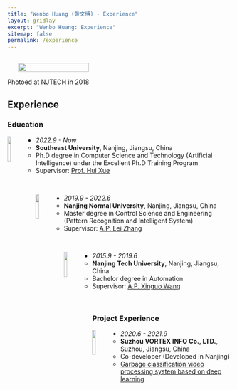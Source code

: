 ```yaml
---
title: "Wenbo Huang (黄文博) - Experience"
layout: gridlay
excerpt: "Wenbo Huang: Experience"
sitemap: false
permalink: /experience
---
```

<div class="col-sm-4" align="right" style="display:table-cell; vertical-align:middle; text-align:center">

  <ul style="overflow: hidden">
  <a href ="https://wenbohuang1002X.github.io"> <img align="right" src="{{ site.url }}{{ site.baseurl }}/images/pages/admin.jpg" class="img-responsive" width="100%" /></a>
  </ul>
  Photoed at NJTECH in 2018<br>
</div>

<div class="col-sm-8">

## Experience

### Education 

<a href="http://www.seu.edu.cn/" target="_blank"> <img align="left" src="{{ site.url }}{{ site.baseurl }}/images/logo/seu.jpg" width="12%"  /></a>

* <em>2022.9 - Now</em>
    - <strong>Southeast University</strong>, Nanjing, Jiangsu, China
	- Ph.D degree in Computer Science and Technology (Artificial Intelligence) under the Excellent Ph.D Training Program
	- Supervisor: <a href="http://palm.seu.edu.cn/hxue/" target="_blank">Prof. Hui Xue</a>

<br>

<a href="http://www.njnu.edu.cn/" target="_blank"> <img align="left" src="{{ site.url }}{{ site.baseurl }}/images/logo/nnu.jpg" width="12%"  /></a>

* <em>2019.9 - 2022.6</em>
    - <strong>Nanjing Normal University</strong>, Nanjing, Jiangsu, China
	- Master degree in Control Science and Engineering (Pattern Recognition and Intelligent System)
	- Supervisor: <a href="http://leizhangnjnu.github.io" target="_blank">A.P. Lei Zhang</a>

<br>

<a href="http://www.njtech.edu.cn/" target="_blank"> <img align="left" src="{{ site.url }}{{ site.baseurl }}/images/logo/njtech.jpg" width="12%"  /></a>

* <em>2015.9 - 2019.6</em>
    - <strong>Nanjing Tech University</strong>, Nanjing, Jiangsu, China
	- Bachelor degree in Automation
	- Supervisor: <a href="http://eecs.njtech.edu.cn/info/1132/3462.htm" target="_blank">A.P. Xinguo Wang</a>

<br>

### Project Experience

<a href="http://www.vortexinfo.cn/" target="_blank"> <img align="left" src="{{ site.url }}{{ site.baseurl }}/images/logo/vortex.jpg" width="12%"  /></a>

* <em>2020.6 - 2021.9</em>
    - <strong>Suzhou VORTEX INFO Co., LTD.</strong>, Suzhou, Jiangsu, China
	- Co-developer (Developed in Nanjing)
	- <a href="http://www.vortexinfo.cn/h-nd-204.html#_np=122_567" target="_blank">Garbage classification video processing system based on deep learning </a>

</div>